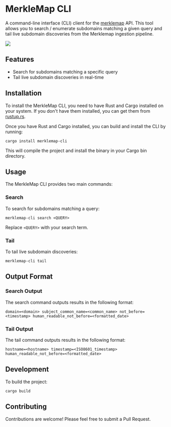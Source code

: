 # MerkleMap CLI

A command-line interface (CLI) client for the [merklemap](https://www.merklemap.com/) API. This tool allows you to
search / enumerate subdomains
matching a given query and tail live subdomain discoveries from the Merklemap ingestion pipeline.

<a href="https://asciinema.org/a/dr4PwFmf9t1anDV3vWwFXFZJ5" target="_blank"><img src="https://asciinema.org/a/dr4PwFmf9t1anDV3vWwFXFZJ5.svg" /></a>

## Features

- Search for subdomains matching a specific query
- Tail live subdomain discoveries in real-time

## Installation

To install the MerkleMap CLI, you need to have Rust and Cargo installed on your system. If you don't have them
installed, you can get them from [rustup.rs](https://rustup.rs/).

Once you have Rust and Cargo installed, you can build and install the CLI by running:

```
cargo install merklemap-cli
```

This will compile the project and install the binary in your Cargo bin directory.

## Usage

The MerkleMap CLI provides two main commands:

### Search

To search for subdomains matching a query:

```
merklemap-cli search <QUERY>
```

Replace `<QUERY>` with your search term.

### Tail

To tail live subdomain discoveries:

```
merklemap-cli tail
```

## Output Format

### Search Output

The search command outputs results in the following format:

```
domain=<domain> subject_common_name=<common_name> not_before=<timestamp> human_readable_not_before=<formatted_date>
```

### Tail Output

The tail command outputs results in the following format:

```
hostname=<hostname> timestamp=<ISO8601_timestamp> human_readable_not_before=<formatted_date>
```

## Development

To build the project:

```
cargo build
```

## Contributing

Contributions are welcome! Please feel free to submit a Pull Request.
